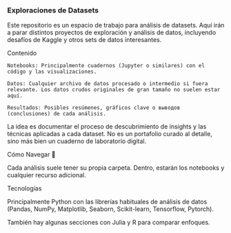 ### Exploraciones de Datasets

Este repositorio es un espacio de trabajo para análisis de datasets. Aquí irán a parar distintos proyectos de exploración y análisis de datos, incluyendo desafíos de Kaggle y otros sets de datos interesantes.

Contenido

    Notebooks: Principalmente cuadernos (Jupyter o similares) con el código y las visualizaciones.

    Datos: Cualquier archivo de datos procesado o intermedio si fuera relevante. Los datos crudos originales de gran tamaño no suelen estar aquí.

    Resultados: Posibles resúmenes, gráficos clave o выводов (conclusiones) de cada análisis.

La idea es documentar el proceso de descubrimiento de insights y las técnicas aplicadas a cada dataset. No es un portafolio curado al detalle, sino más bien un cuaderno de laboratorio digital.

Cómo Navegar 📁

Cada análisis suele tener su propia carpeta. Dentro, estarán los notebooks y cualquier recurso adicional.

Tecnologías

Principalmente Python con las librerías habituales de análisis de datos (Pandas, NumPy, Matplotlib, Seaborn, Scikit-learn, Tensorflow, Pytorch).

También hay algunas secciones con Julia y R para comparar enfoques.
